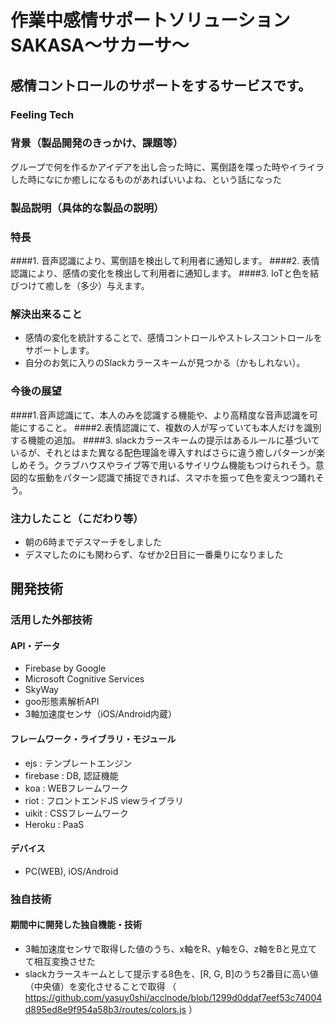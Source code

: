 # 作業中感情サポートソリューション　SAKASA〜サカーサ〜
## 感情コントロールのサポートをするサービスです。
### Feeling Tech

### 背景（製品開発のきっかけ、課題等）
グループで何を作るかアイデアを出し合った時に、罵倒語を喋った時やイライラした時になにか癒しになるものがあればいいよね、という話になった

### 製品説明（具体的な製品の説明）
### 特長
####1. 音声認識により、罵倒語を検出して利用者に通知します。
####2. 表情認識により、感情の変化を検出して利用者に通知します。
####3. IoTと色を結びつけて癒しを（多少）与えます。

### 解決出来ること
* 感情の変化を統計することで、感情コントロールやストレスコントロールをサポートします。
* 自分のお気に入りのSlackカラースキームが見つかる（かもしれない）。

### 今後の展望
####1.音声認識にて、本人のみを認識する機能や、より高精度な音声認識を可能にすること。
####2.表情認識にて、複数の人が写っていても本人だけを識別する機能の追加。
####3. slackカラースキームの提示はあるルールに基づいているが、それとはまた異なる配色理論を導入すればさらに違う癒しパターンが楽しめそう。クラブハウスやライブ等で用いるサイリウム機能もつけられそう。意図的な振動をパターン認識で捕捉できれば、スマホを振って色を変えつつ踊れそう。

### 注力したこと（こだわり等）
* 朝の6時までデスマーチをしました
* デスマしたのにも関わらず、なぜか2日目に一番乗りになりました

## 開発技術
### 活用した外部技術
#### API・データ
* Firebase by Google
* Microsoft Cognitive Services
* SkyWay
* goo形態素解析API
* 3軸加速度センサ（iOS/Android内蔵）

#### フレームワーク・ライブラリ・モジュール
* ejs : テンプレートエンジン
* firebase : DB, 認証機能
* koa : WEBフレームワーク
* riot : フロントエンドJS viewライブラリ
* uikit : CSSフレームワーク
* Heroku : PaaS

#### デバイス
* PC(WEB), iOS/Android

### 独自技術
#### 期間中に開発した独自機能・技術
* 3軸加速度センサで取得した値のうち、x軸をR、y軸をG、z軸をBと見立てて相互変換させた
* slackカラースキームとして提示する8色を、[R, G, B]のうち2番目に高い値（中央値）を変化させることで取得
（ https://github.com/yasuy0shi/acclnode/blob/1299d0ddaf7eef53c74004d895ed8e9f954a58b3/routes/colors.js ）
